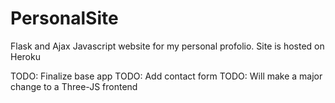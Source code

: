 # PersonalSite
Flask and Ajax Javascript website for my personal profolio. Site is hosted on Heroku

TODO: Finalize base app
TODO: Add contact form
TODO: Will make a major change to a Three-JS frontend
